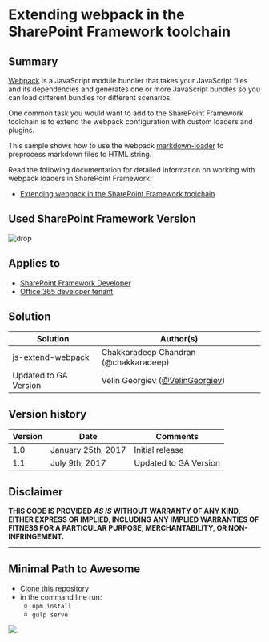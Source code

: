 # Extending webpack in the SharePoint Framework toolchain

## Summary
[Webpack](https://webpack.github.io/) is a JavaScript module bundler that takes your JavaScript files and its dependencies and generates one or more JavaScript bundles so you can load different bundles for different scenarios.

One common task you would want to add to the SharePoint Framework toolchain is to extend the webpack configuration with custom loaders and plugins.

This sample shows how to use the webpack [markdown-loader](https://www.npmjs.com/package/markdown-loader) to preprocess markdown files to HTML string.

Read the following documentation for detailed information on working with webpack loaders in SharePoint Framework:

- [Extending webpack in the SharePoint Framework toolchain](https://aka.ms/spfx-extend-webpack)

## Used SharePoint Framework Version
![drop](https://img.shields.io/badge/drop-GA-green.svg)

## Applies to

* [SharePoint Framework Developer](http://dev.office.com/sharepoint/docs/spfx/sharepoint-framework-overview)
* [Office 365 developer tenant](http://dev.office.com/sharepoint/docs/spfx/set-up-your-developer-tenant)

## Solution

Solution|Author(s)
--------|---------
js-extend-webpack | Chakkaradeep Chandran (@chakkaradeep)
Updated to GA Version| Velin Georgiev ([@VelinGeorgiev](https://twitter.com/velingeorgiev))

## Version history

Version|Date|Comments
-------|----|--------
1.0|January 25th, 2017|Initial release
1.1|July 9th, 2017|Updated to GA Version

## Disclaimer
**THIS CODE IS PROVIDED *AS IS* WITHOUT WARRANTY OF ANY KIND, EITHER EXPRESS OR IMPLIED, INCLUDING ANY IMPLIED WARRANTIES OF FITNESS FOR A PARTICULAR PURPOSE, MERCHANTABILITY, OR NON-INFRINGEMENT.**

---

## Minimal Path to Awesome

- Clone this repository
- in the command line run:
  - `npm install`
  - `gulp serve`

<img src="https://telemetry.sharepointpnp.com/sp-dev-fx-webparts/samples/js-extend-webpack" />